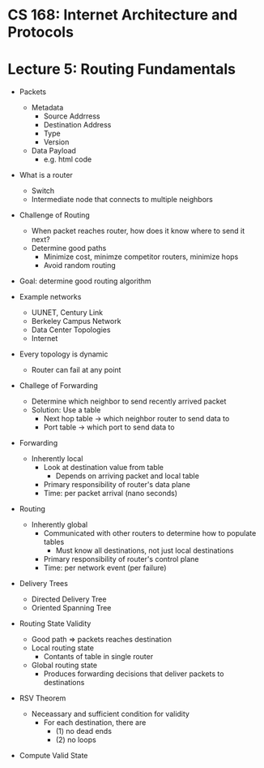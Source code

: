 # CS 168: Internet Architecture and Protocols 

# Lecture 5: Routing Fundamentals 

- Packets
	- Metadata 
		- Source Addrress
		- Destination Address 
		- Type 
		- Version 
	- Data Payload 
		- e.g. html code

- What is a router 
	- Switch 
	- Intermediate node that connects to multiple neighbors 

- Challenge of Routing 
	- When packet reaches router, how does it know where to send it next? 
	- Determine good paths
		- Minimize cost, minimze competitor routers, minimize hops 
		- Avoid random routing

- Goal: determine good routing algorithm 

- Example networks 
	- UUNET, Century Link 
	- Berkeley Campus Network 
	- Data Center Topologies 
	- Internet 

- Every topology is dynamic 
	- Router can fail at any point 

- Challege of Forwarding 
	- Determine which neighbor to send recently arrived packet 
	- Solution: Use a table 
		- Next hop table -> which neighbor router to send data to 
		- Port table -> which port to send data to 

- Forwarding
	- Inherently local 
		- Look at destination value from table 
			- Depends on arriving packet and local table
		- Primary responsibility of router's data plane 
		- Time: per packet arrival (nano seconds)

- Routing 
	- Inherently global 
		- Communicated with other routers to determine how to populate tables 
			- Must know all destinations, not just local destinations 
		- Primary responsibility of router's control plane 
		- Time: per network event (per failure)
	
- Delivery Trees 
	- Directed Delivery Tree
	- Oriented Spanning Tree 

- Routing State Validity 
	- Good path => packets reaches destination 
	- Local routing state 
		- Contants of table in single router 
	- Global routing state 
		- Produces forwarding decisions that deliver packets to destinations 

- RSV Theorem 
	- Neceassary and sufficient condition for validity 
		- For each destination, there are 
			- (1) no dead ends 
			- (2) no loops

- Compute Valid State 
	